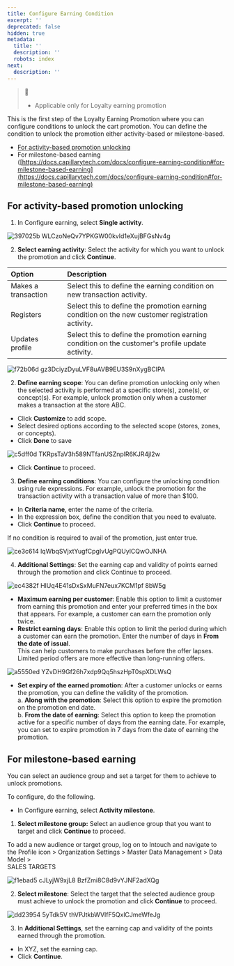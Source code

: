 ```yaml
---
title: Configure Earning Condition
excerpt: ''
deprecated: false
hidden: true
metadata:
  title: ''
  description: ''
  robots: index
next:
  description: ''
---
```

> 📘
>
> * Applicable only for Loyalty earning promotion

This is the first step of the Loyalty Earning Promotion where you can configure conditions to unlock the cart promotion. You can define the condition to unlock the promotion either activity-based or milestone-based.

* [For activity-based promotion unlocking](https://docs.capillarytech.com/docs/configure-earning-condition#for-activity-based-promotion-unlocking)
* For milestone-based earning \([https://docs.capillarytech.com/docs/configure-earning-condition#for-milestone-based-earning](https://docs.capillarytech.com/docs/configure-earning-condition#for-milestone-based-earning) 

## For activity-based promotion unlocking

1. In Configure earning, select **Single activity**.

![397025b WLCzoNeQv7YPKGW00kvld1eXujBFGsNv4g](https://files.readme.io/397025b-WLCzoNeQv7YPKGW00kvld1eXujBFGsNv4g.png)

2. **Select earning activity**: Select the activity for which you want to unlock the promotion and click **Continue**.

| Option              | Description                                                                                      |
| :------------------ | :----------------------------------------------------------------------------------------------- |
| Makes a transaction | Select this to define the earning condition on new transaction activity.                         |
| Registers           | Select this to define the promotion earning condition on the new customer registration activity. |
| Updates profile     | Select this to define the promotion earning condition on the customer's profile update activity. |

![f72b06d gz3DciyzDyuLVF8uAVB9EU3S9nXygBCIPA](https://files.readme.io/f72b06d-gz3DciyzDyuLVF8uAVB9EU3S9nXygBCIPA.png)

2. **Define earning scope**: You can define promotion unlocking only when the selected activity is performed at a specific store(s), zone(s), or concept(s). For example, unlock promotion only when a customer makes a transaction at the store ABC.

* Click **Customize** to add scope. 
* Select desired options according to the selected scope (stores, zones, or concepts).
* Click **Done** to save 

![c5dff0d TKRpsTaV3h589NTfanUSZnplR6KJR4jl2w](https://files.readme.io/c5dff0d-TKRpsTaV3h589NTfanUSZnplR6KJR4jl2w.png)

* Click **Continue** to proceed.

3. **Define earning conditions**: You can configure the unlocking condition using rule expressions. For example, unlock the promotion for the transaction activity with a transaction value of more than $100.

* In **Criteria name**, enter the name of the criteria.
* In the expression box, define the condition that you need to evaluate.  
* Click **Continue** to proceed. 

If no condition is required to avail of the promotion, just enter true.

![ce3c614 lqWbqSVjxtYugfCpgIvUgPQUylCQwOJNHA](https://files.readme.io/ce3c614-lqWbqSVjxtYugfCpgIvUgPQUylCQwOJNHA.png)

4. **Additional Settings**: Set the earning cap and validity of points earned through the promotion and click Continue to proceed.

![ec4382f HlUq4E41sDxSxMuFN7eux7KCM1pf 8bW5g](https://files.readme.io/ec4382f-HlUq4E41sDxSxMuFN7eux7KCM1pf_8bW5g.png)

* **Maximum earning per customer**: Enable this option to limit a customer from earning this promotion and enter your preferred times in the box that appears. For example, a customer can earn the promotion only twice. 
* **Restrict earning days**: Enable this option to limit the period during which a customer can earn the promotion. Enter the number of days in **From the date of issual**.\
  This can help customers to make purchases before the offer lapses. Limited period offers are more effective than long-running offers.

![a5550ed YZvDH9Gf26h7xdp9Qq5hszHpT0spXDLWsQ](https://files.readme.io/a5550ed-YZvDH9Gf26h7xdp9Qq5hszHpT0spXDLWsQ.png)

* **Set expiry of the earned promotion**: After a customer unlocks or earns the promotion, you can define the validity of the promotion.\
  a. **Along with the promotion**: Select this option to expire the promotion on the promotion end date.\
  b. **From the date of earning**: Select this option to keep the promotion active for a specific number of days from the earning date. For example, you can set to expire promotion in 7 days from the date of earning the promotion.

## For milestone-based earning

You can select an audience group and set a target for them to achieve to unlock promotions.

To configure, do the following.

* In Configure earning, select **Activity milestone**.

1. **Select milestone group:** Select an audience group that you want to target and click **Continue** to proceed.

To add a new audience or target group, log on to Intouch and navigate to the Profile icon > Organization Settings >  Master Data Management > Data Model >\
SALES TARGETS

![f1ebad5 cJLyjW9xjL8 BzfZmi8C8d9vYJNF2adXQg](https://files.readme.io/f1ebad5-cJLyjW9xjL8_BzfZmi8C8d9vYJNF2adXQg.png)

2. **Select milestone**: Select the target that the selected audience group must achieve to unlock the promotion and click **Continue** to proceed.

![dd23954 5yTdk5V thVPJtkbWVIfF5QxlCJmeWfeJg](https://files.readme.io/dd23954-5yTdk5V-thVPJtkbWVIfF5QxlCJmeWfeJg.png)

3. In **Additional Settings**, set the earning cap and validity of the points earned through the promotion.

* In XYZ, set the earning cap. 
* Click **Continue**.